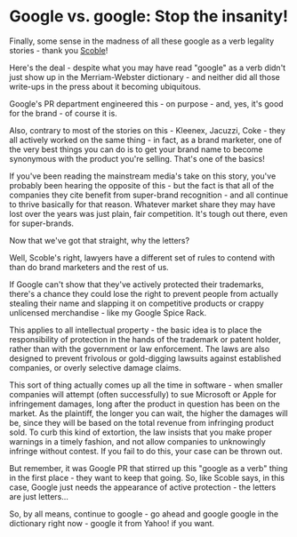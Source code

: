 Google vs. google: Stop the insanity!
=========================================

Finally, some sense in the madness of all these google as a verb legality stories - thank you [Scoble](http://scobleizer.wordpress.com/2006/08/15/google-lawyers-not-evil/)!

Here's the deal - despite what you may have read "google" as a verb didn't just show up in the Merriam-Webster dictionary - and neither did all those write-ups in the press about it becoming ubiquitous.

Google's PR department engineered this - on purpose - and, yes, it's good for the brand - of course it is.

Also, contrary to most of the stories on this - Kleenex, Jacuzzi, Coke - they all actively worked on the same thing - in fact, as a brand marketer, one of the very best things you can do is to get your brand name to become synonymous with the product you're selling. That's one of the basics!

If you've been reading the mainstream media's take on this story, you've probably been hearing the opposite of this - but the fact is that all of the companies they cite benefit from super-brand recognition - and all continue to thrive basically for that reason. Whatever market share they may have lost over the years was just plain, fair competition. It's tough out there, even for super-brands.

Now that we've got that straight, why the letters?

Well, Scoble's right, lawyers have a different set of rules to contend with than do brand marketers and the rest of us.

If Google can't show that they've actively protected their trademarks, there's a chance they could lose the right to prevent people from actually stealing their name and slapping it on competitive products or crappy unlicensed merchandise - like my Google Spice Rack.

This applies to all intellectual property - the basic idea is to place the responsibility of protection in the hands of the trademark or patent holder, rather than with the government or law enforcement. The laws are also designed to prevent frivolous or gold-digging lawsuits against established companies, or overly selective damage claims.

This sort of thing actually comes up all the time in software - when smaller companies will attempt (often successfully) to sue Microsoft or Apple for infringement damages, long after the product in question has been on the market. As the plaintiff, the longer you can wait, the higher the damages will be, since they will be based on the total revenue from infringing product sold. To curb this kind of extortion, the law insists that you make proper warnings in a timely fashion, and not allow companies to unknowingly infringe without contest. If you fail to do this, your case can be thrown out.

But remember, it was Google PR that stirred up this "google as a verb" thing in the first place - they want to keep that going. So, like Scoble says, in this case, Google just needs the appearance of active protection - the letters are just letters...

So, by all means, continue to google - go ahead and google google in the dictionary right now - google it from Yahoo! if you want.
